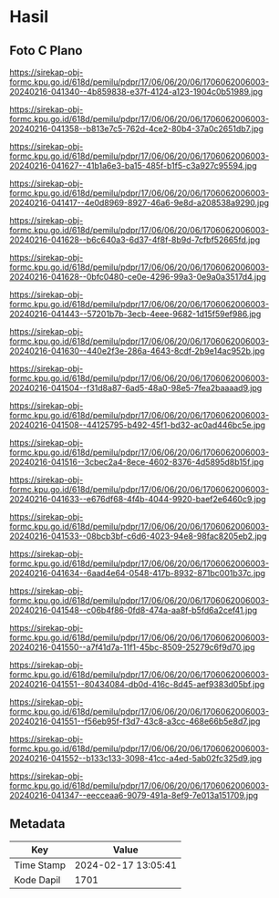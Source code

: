 # Hasil

## Foto C Plano

https://sirekap-obj-formc.kpu.go.id/618d/pemilu/pdpr/17/06/06/20/06/1706062006003-20240216-041340--4b859838-e37f-4124-a123-1904c0b51989.jpg

https://sirekap-obj-formc.kpu.go.id/618d/pemilu/pdpr/17/06/06/20/06/1706062006003-20240216-041358--b813e7c5-762d-4ce2-80b4-37a0c2651db7.jpg

https://sirekap-obj-formc.kpu.go.id/618d/pemilu/pdpr/17/06/06/20/06/1706062006003-20240216-041627--41b1a6e3-ba15-485f-b1f5-c3a927c95594.jpg

https://sirekap-obj-formc.kpu.go.id/618d/pemilu/pdpr/17/06/06/20/06/1706062006003-20240216-041417--4e0d8969-8927-46a6-9e8d-a208538a9290.jpg

https://sirekap-obj-formc.kpu.go.id/618d/pemilu/pdpr/17/06/06/20/06/1706062006003-20240216-041628--b6c640a3-6d37-4f8f-8b9d-7cfbf52665fd.jpg

https://sirekap-obj-formc.kpu.go.id/618d/pemilu/pdpr/17/06/06/20/06/1706062006003-20240216-041628--0bfc0480-ce0e-4296-99a3-0e9a0a3517d4.jpg

https://sirekap-obj-formc.kpu.go.id/618d/pemilu/pdpr/17/06/06/20/06/1706062006003-20240216-041443--57201b7b-3ecb-4eee-9682-1d15f59ef986.jpg

https://sirekap-obj-formc.kpu.go.id/618d/pemilu/pdpr/17/06/06/20/06/1706062006003-20240216-041630--440e2f3e-286a-4643-8cdf-2b9e14ac952b.jpg

https://sirekap-obj-formc.kpu.go.id/618d/pemilu/pdpr/17/06/06/20/06/1706062006003-20240216-041504--f31d8a87-6ad5-48a0-98e5-7fea2baaaad9.jpg

https://sirekap-obj-formc.kpu.go.id/618d/pemilu/pdpr/17/06/06/20/06/1706062006003-20240216-041508--44125795-b492-45f1-bd32-ac0ad446bc5e.jpg

https://sirekap-obj-formc.kpu.go.id/618d/pemilu/pdpr/17/06/06/20/06/1706062006003-20240216-041516--3cbec2a4-8ece-4602-8376-4d5895d8b15f.jpg

https://sirekap-obj-formc.kpu.go.id/618d/pemilu/pdpr/17/06/06/20/06/1706062006003-20240216-041633--e676df68-4f4b-4044-9920-baef2e6460c9.jpg

https://sirekap-obj-formc.kpu.go.id/618d/pemilu/pdpr/17/06/06/20/06/1706062006003-20240216-041533--08bcb3bf-c6d6-4023-94e8-98fac8205eb2.jpg

https://sirekap-obj-formc.kpu.go.id/618d/pemilu/pdpr/17/06/06/20/06/1706062006003-20240216-041634--6aad4e64-0548-417b-8932-871bc001b37c.jpg

https://sirekap-obj-formc.kpu.go.id/618d/pemilu/pdpr/17/06/06/20/06/1706062006003-20240216-041548--c06b4f86-0fd8-474a-aa8f-b5fd6a2cef41.jpg

https://sirekap-obj-formc.kpu.go.id/618d/pemilu/pdpr/17/06/06/20/06/1706062006003-20240216-041550--a7f41d7a-11f1-45bc-8509-25279c6f9d70.jpg

https://sirekap-obj-formc.kpu.go.id/618d/pemilu/pdpr/17/06/06/20/06/1706062006003-20240216-041551--80434084-db0d-416c-8d45-aef9383d05bf.jpg

https://sirekap-obj-formc.kpu.go.id/618d/pemilu/pdpr/17/06/06/20/06/1706062006003-20240216-041551--f56eb95f-f3d7-43c8-a3cc-468e66b5e8d7.jpg

https://sirekap-obj-formc.kpu.go.id/618d/pemilu/pdpr/17/06/06/20/06/1706062006003-20240216-041552--b133c133-3098-41cc-a4ed-5ab02fc325d9.jpg

https://sirekap-obj-formc.kpu.go.id/618d/pemilu/pdpr/17/06/06/20/06/1706062006003-20240216-041347--eecceaa6-9079-491a-8ef9-7e013a151709.jpg


## Metadata

| Key        | Value               |
| ---------- | ------------------- |
| Time Stamp | 2024-02-17 13:05:41 |
| Kode Dapil | 1701                |



